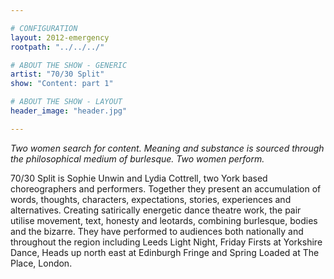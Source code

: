 ```yaml
---

# CONFIGURATION
layout: 2012-emergency
rootpath: "../../../"

# ABOUT THE SHOW - GENERIC
artist: "70/30 Split"
show: "Content: part 1"

# ABOUT THE SHOW - LAYOUT
header_image: "header.jpg"

---
```


*Two women search for content. Meaning and substance is sourced through the philosophical medium of burlesque. Two women perform.*            

70/30 Split is Sophie Unwin and Lydia Cottrell, two York based choreographers and performers. Together they present an accumulation of words, thoughts, characters, expectations, stories, experiences and alternatives. Creating satirically energetic dance theatre work, the pair utilise movement, text, honesty and leotards, combining burlesque, bodies and the bizarre. They have performed to audiences both nationally and throughout the region including Leeds Light Night, Friday Firsts at Yorkshire Dance, Heads up north east at Edinburgh Fringe and Spring Loaded at The Place, London.